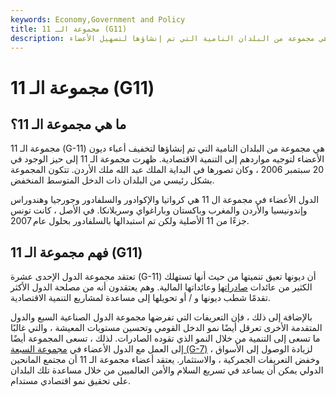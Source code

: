 ```yaml
---
keywords: Economy,Government and Policy
title: مجموعة الـ 11 (G11)
description: مجموعة الـ 11 هي مجموعة من البلدان النامية التي تم إنشاؤها لتسهيل الأعضاء &amp; # 39 ؛ أعباء الديون حتى يتمكنوا من توجيه مواردهم للتنمية الاقتصادية.
---
```


# مجموعة الـ 11 (G11)
## ما هي مجموعة الـ 11؟

مجموعة الـ 11 (G-11) هي مجموعة من البلدان النامية التي تم إنشاؤها لتخفيف أعباء ديون الأعضاء لتوجيه مواردهم إلى التنمية الاقتصادية. ظهرت مجموعة الـ 11 إلى حيز الوجود في 20 سبتمبر 2006 ، وكان تصورها في البداية الملك عبد الله ملك الأردن. تتكون المجموعة بشكل رئيسي من البلدان ذات الدخل المتوسط المنخفض.

الدول الأعضاء في مجموعة ال 11 هي كرواتيا والإكوادور والسلفادور وجورجيا وهندوراس وإندونيسيا والأردن والمغرب وباكستان وباراغواي وسريلانكا. في الأصل ، كانت تونس جزءًا من 11 الأصلية ولكن تم استبدالها بالسلفادور بحلول عام 2007.

## فهم مجموعة الـ 11 (G11)

تعتقد مجموعة الدول الإحدى عشرة (G-11) أن ديونها تعيق تنميتها من حيث أنها تستهلك الكثير من عائدات [صادراتها](/export) وعائداتها المالية. وهم يعتقدون أنه من مصلحة الدول الأكثر تقدمًا شطب ديونها و / أو تحويلها إلى مساعدة لمشاريع التنمية الاقتصادية.

بالإضافة إلى ذلك ، فإن التعريفات التي تفرضها مجموعة الدول الصناعية السبع والدول المتقدمة الأخرى تعرقل أيضًا نمو الدخل القومي وتحسين مستويات المعيشة ، والتي غالبًا ما تسعى إلى التنمية من خلال النمو الذي تقوده الصادرات. لذلك ، تسعى المجموعة أيضًا إلى العمل مع الدول الأعضاء في [مجموعة السبعة (G-7)](/g7) لزيادة الوصول إلى الأسواق ، وخفض التعريفات الجمركية ، والاستثمار. يعتقد أعضاء مجموعة الـ 11 أن مجتمع المانحين الدولي يمكن أن يساعد في تسريع السلام والأمن العالميين من خلال مساعدة تلك البلدان على تحقيق نمو اقتصادي مستدام.

